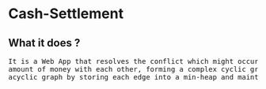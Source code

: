 # Cash-Settlement

## What it does ?
<pre>It is a Web App that resolves the conflict which might occur when a group usually credits or debit some
amount of money with each other, forming a complex cyclic graph. It simplifies the cyclic graph into an
acyclic graph by storing each edge into a min-heap and maintaining net % credit or debit at each vertex.
</pre>

<!-- ## How it works ?
<pre>The algorithm maintains two heaps ,one min heap and one max heap containing edges of those giving the cash
and one 
</pre> -->

